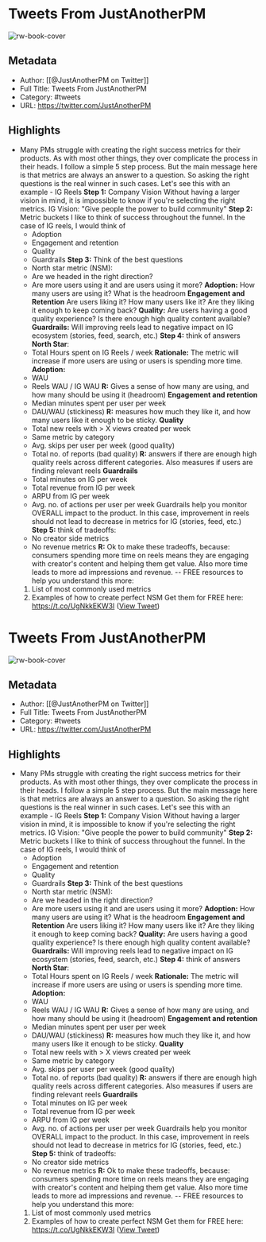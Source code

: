 # Tweets From JustAnotherPM

![rw-book-cover](https://pbs.twimg.com/profile_images/1601627917121126401/yZ0FP4nt.jpg)

## Metadata
- Author: [[@JustAnotherPM on Twitter]]
- Full Title: Tweets From JustAnotherPM
- Category: #tweets
- URL: https://twitter.com/JustAnotherPM

## Highlights
- Many PMs struggle with creating the right success metrics for their products.
  As with most other things, they over complicate the process in their heads.
  I follow a simple 5 step process. 
  But the main message here is that metrics are always an answer to a question. So asking the right questions is the real winner in such cases.
  Let's see this with an example - IG Reels
  **Step 1:** Company Vision
  Without having a larger vision in mind, it is impossible to know if you're selecting the right metrics.
  IG Vision: "Give people the power to build community"
  **Step 2:** Metric buckets
  I like to think of success throughout the funnel. 
  In the case of IG reels, I would think of
  - Adoption
  - Engagement and retention
  - Quality
  - Guardrails
  **Step 3:** Think of the best questions
  - North star metric (NSM):
  - Are we headed in the right direction?
  - Are more users using it and are users using it more?
  **Adoption:**
  How many users are using it?
  What is the headroom
  **Engagement and Retention**
  Are users liking it?
  How many users like it?
  Are they liking it enough to keep coming back?
  **Quality:**
  Are users having a good quality experience?
  Is there enough high quality content available?
  **Guardrails:** 
  Will improving reels lead to negative impact on IG ecosystem (stories, feed, search, etc.)
  **Step 4:** think of answers
  **North Star**: 
  - Total Hours spent on IG Reels / week
  **Rationale:** The metric will increase if more users are using or users is spending more time.
  **Adoption:**
  - WAU
  - Reels WAU / IG WAU
  **R:** Gives a sense of how many are using, and how many should be using it (headroom)
  **Engagement and retention**
  - Median minutes spent per user per week
  - DAU/WAU (stickiness)
  **R:** measures how much they like it, and how many users like it enough to be sticky.
  **Quality**
  - Total new reels with > X views created per week
  - Same metric by category
  - Avg. skips per user per week (good quality)
  - Total no. of reports (bad quality)
  **R:** answers if there are enough high quality reels across different categories. Also measures if users are finding relevant reels
  **Guardrails**
  - Total minutes on IG per week
  - Total revenue from IG per week
  - ARPU from IG per week
  - Avg. no. of actions per user per week
  Guardrails help you monitor OVERALL impact to the product. In this case, improvement in reels should not lead to decrease in metrics for IG (stories, feed, etc.)
  **Step 5:** think of tradeoffs:
  - No creator side metrics
  - No revenue metrics
  **R:** Ok to make these tradeoffs, because: consumers spending more time on reels means they are engaging with creator's content and helping them get value. Also more time leads to more ad impressions and revenue.
  --
  FREE resources to help you understand this more:
  1. List of most commonly used metrics
  2. Examples of how to create perfect NSM
  Get them for FREE here: https://t.co/UgNkkEKW3I ([View Tweet](https://twitter.com/JustAnotherPM/status/1717236616438177850))
# Tweets From JustAnotherPM

![rw-book-cover](https://pbs.twimg.com/profile_images/1601627917121126401/yZ0FP4nt.jpg)

## Metadata
- Author: [[@JustAnotherPM on Twitter]]
- Full Title: Tweets From JustAnotherPM
- Category: #tweets
- URL: https://twitter.com/JustAnotherPM

## Highlights
- Many PMs struggle with creating the right success metrics for their products.
  As with most other things, they over complicate the process in their heads.
  I follow a simple 5 step process. 
  But the main message here is that metrics are always an answer to a question. So asking the right questions is the real winner in such cases.
  Let's see this with an example - IG Reels
  **Step 1:** Company Vision
  Without having a larger vision in mind, it is impossible to know if you're selecting the right metrics.
  IG Vision: "Give people the power to build community"
  **Step 2:** Metric buckets
  I like to think of success throughout the funnel. 
  In the case of IG reels, I would think of
  - Adoption
  - Engagement and retention
  - Quality
  - Guardrails
  **Step 3:** Think of the best questions
  - North star metric (NSM):
  - Are we headed in the right direction?
  - Are more users using it and are users using it more?
  **Adoption:**
  How many users are using it?
  What is the headroom
  **Engagement and Retention**
  Are users liking it?
  How many users like it?
  Are they liking it enough to keep coming back?
  **Quality:**
  Are users having a good quality experience?
  Is there enough high quality content available?
  **Guardrails:** 
  Will improving reels lead to negative impact on IG ecosystem (stories, feed, search, etc.)
  **Step 4:** think of answers
  **North Star**: 
  - Total Hours spent on IG Reels / week
  **Rationale:** The metric will increase if more users are using or users is spending more time.
  **Adoption:**
  - WAU
  - Reels WAU / IG WAU
  **R:** Gives a sense of how many are using, and how many should be using it (headroom)
  **Engagement and retention**
  - Median minutes spent per user per week
  - DAU/WAU (stickiness)
  **R:** measures how much they like it, and how many users like it enough to be sticky.
  **Quality**
  - Total new reels with > X views created per week
  - Same metric by category
  - Avg. skips per user per week (good quality)
  - Total no. of reports (bad quality)
  **R:** answers if there are enough high quality reels across different categories. Also measures if users are finding relevant reels
  **Guardrails**
  - Total minutes on IG per week
  - Total revenue from IG per week
  - ARPU from IG per week
  - Avg. no. of actions per user per week
  Guardrails help you monitor OVERALL impact to the product. In this case, improvement in reels should not lead to decrease in metrics for IG (stories, feed, etc.)
  **Step 5:** think of tradeoffs:
  - No creator side metrics
  - No revenue metrics
  **R:** Ok to make these tradeoffs, because: consumers spending more time on reels means they are engaging with creator's content and helping them get value. Also more time leads to more ad impressions and revenue.
  --
  FREE resources to help you understand this more:
  1. List of most commonly used metrics
  2. Examples of how to create perfect NSM
  Get them for FREE here: https://t.co/UgNkkEKW3I ([View Tweet](https://twitter.com/JustAnotherPM/status/1717236616438177850))
